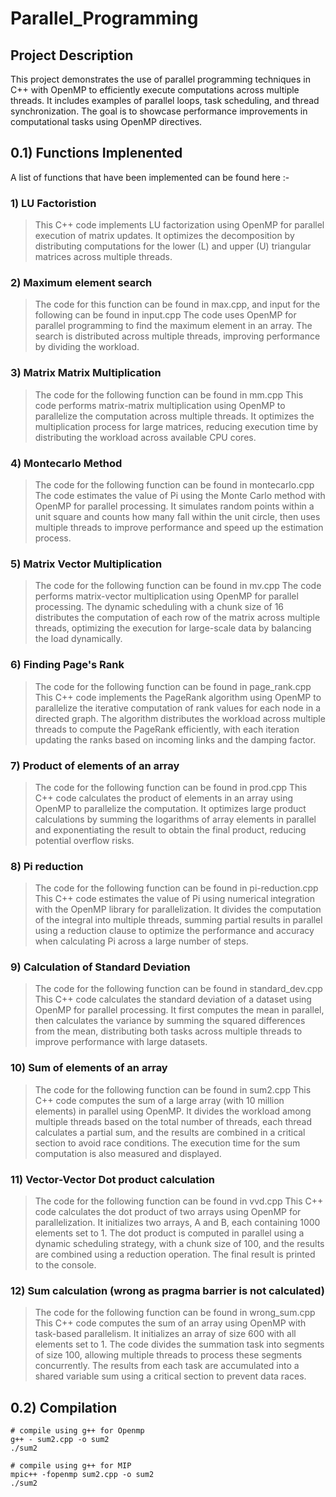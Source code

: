 # Parallel_Programming

## Project Description
This project demonstrates the use of parallel programming techniques in C++ with OpenMP to efficiently execute computations across multiple threads. It includes examples of parallel loops, task scheduling, and thread synchronization. The goal is to showcase performance improvements in computational tasks using OpenMP directives.

## 0.1) Functions Implenented
A list of functions that have been implemented can be found here :-

### 1) LU Factoristion
>This C++ code implements LU factorization using OpenMP for parallel execution of matrix updates. It optimizes the decomposition by distributing computations for the lower (L) and upper (U) triangular matrices across multiple threads.

### 2) Maximum element search
>The code for this function can be found in max.cpp, and input for the following can be found in input.cpp
The code uses OpenMP for parallel programming to find the maximum element in an array. The search is distributed across multiple threads, improving performance by dividing the workload.

### 3) Matrix Matrix Multiplication
>The code for the following function can be found in mm.cpp
This code performs matrix-matrix multiplication using OpenMP to parallelize the computation across multiple threads. It optimizes the multiplication process for large matrices, reducing execution time by distributing the workload across available CPU cores.

### 4) Montecarlo Method
>The code for the following function can be found in montecarlo.cpp
The code estimates the value of Pi using the Monte Carlo method with OpenMP for parallel processing. It simulates random points within a unit square and counts how many fall within the unit circle, then uses multiple threads to improve performance and speed up the estimation process.

### 5) Matrix Vector Multiplication
>The code for the following function can be found in mv.cpp
The code performs matrix-vector multiplication using OpenMP for parallel processing. The dynamic scheduling with a chunk size of 16 distributes the computation of each row of the matrix across multiple threads, optimizing the execution for large-scale data by balancing the load dynamically.

### 6) Finding Page's Rank
>The code for the following function can be found in page_rank.cpp
This C++ code implements the PageRank algorithm using OpenMP to parallelize the iterative computation of rank values for each node in a directed graph. The algorithm distributes the workload across multiple threads to compute the PageRank efficiently, with each iteration updating the ranks based on incoming links and the damping factor.

### 7) Product of elements of an array
>The code for the following function can be found in prod.cpp
This C++ code calculates the product of elements in an array using OpenMP to parallelize the computation. It optimizes large product calculations by summing the logarithms of array elements in parallel and exponentiating the result to obtain the final product, reducing potential overflow risks.

### 8) Pi reduction
>The code for the following function can be found in pi-reduction.cpp
This C++ code estimates the value of Pi using numerical integration with the OpenMP library for parallelization. It divides the computation of the integral into multiple threads, summing partial results in parallel using a reduction clause to optimize the performance and accuracy when calculating Pi across a large number of steps.

### 9) Calculation of Standard Deviation
>The code for the following function can be found in standard_dev.cpp
This C++ code calculates the standard deviation of a dataset using OpenMP for parallel processing. It first computes the mean in parallel, then calculates the variance by summing the squared differences from the mean, distributing both tasks across multiple threads to improve performance with large datasets.

### 10) Sum of elements of an array
>The code for the following function can be found in sum2.cpp 
This C++ code computes the sum of a large array (with 10 million elements) in parallel using OpenMP. It divides the workload among multiple threads based on the total number of threads, each thread calculates a partial sum, and the results are combined in a critical section to avoid race conditions. The execution time for the sum computation is also measured and displayed. 

### 11) Vector-Vector Dot product calculation
>The code for the following function can be found in vvd.cpp 
This C++ code calculates the dot product of two arrays using OpenMP for parallelization. It initializes two arrays, A and B, each containing 1000 elements set to 1. The dot product is computed in parallel using a dynamic scheduling strategy, with a chunk size of 100, and the results are combined using a reduction operation. The final result is printed to the console.

### 12) Sum calculation (wrong as pragma barrier is not calculated)
>The code for the following function can be found in wrong_sum.cpp 
This C++ code computes the sum of an array using OpenMP with task-based parallelism. It initializes an array of size 600 with all elements set to 1. The code divides the summation task into segments of size 100, allowing multiple threads to process these segments concurrently. The results from each task are accumulated into a shared variable sum using a critical section to prevent data races.

## 0.2) Compilation
>
```shell
# compile using g++ for Openmp
g++ - sum2.cpp -o sum2
./sum2

# compile using g++ for MIP
mpic++ -fopenmp sum2.cpp -o sum2
./sum2
```
